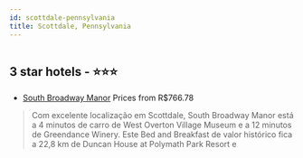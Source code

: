 ```yaml
---
id: scottdale-pennsylvania
title: Scottdale, Pennsylvania
---
```


<center><img src="https://i.travelapi.com/hotels/6000000/5690000/5686400/5686317/42af051b_z.jpg" alt="" /></center>


##  3 star hotels - ⭐️⭐️⭐️

-    [South Broadway Manor](https://www.hurb.com/br/aud/https://www.hurb.com/br/hotels/scottdale/south-broadway-manor-HT-CV6Y?cmp=18055) Prices from R$766.78
   > Com excelente localização em Scottdale, South Broadway Manor está a 4 minutos de carro de West Overton Village Museum e a 12 minutos de Greendance Winery.  Este Bed and Breakfast de valor histórico fica a 22,8 km de Duncan House at Polymath Park Resort e 
